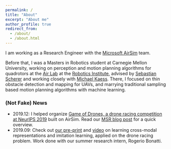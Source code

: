 ```yaml
---
permalink: /
title: "About"
excerpt: "About me"
author_profile: true
redirect_from: 
  - /about/
  - /about.html
---
```


I am working as a Research Engineer with the [Microsoft AirSim](https://github.com/microsoft/airsim/) team.    

Before that, I was a Masters in Robotics student at Carnegie Mellon University, working on perception and motion planning algorithms for quadrotors at the [Air Lab](theairlab.org) at the [Robotics Institute](https://www.ri.cmu.edu), advised by [Sebastian Scherer](https://www.ri.cmu.edu/ri-faculty/sebastian-scherer/) and working closely with [Michael Kaess](http://frc.ri.cmu.edu/~kaess/). 
There, I focused on thin obstacle detection and mapping for UAVs, and marrying traditional sampling based motion planning algorithms with machine learning. 


### (Not Fake) News
- 2019.12: I helped organize [Game of Drones, a drone racing competition at NeurIPS 2019](https://microsoft.github.io/AirSim-NeurIPS2019-Drone-Racing/index.html) built on AirSim.
Read our [MSR blog post](https://www.microsoft.com/en-us/research/blog/game-of-drones-at-neurips-2019-simulation-based-drone-racing-competition-built-on-airsim/?OCID=msr_blog_gameofdrones_neurips_fb) for a quick overview. 
- 2019.09: Check out [our pre-print](https://arxiv.org/abs/1909.06993) and [video](https://www.youtube.com/watch?v=aSugOL0qI44&feature=youtu.be) on learning cross-modal representations and imitation learning, applied on the drone racing problem. Work done with our summer research intern, Rogerio Bonatti. 

<!-- Apart from that, I've worked on a few [projects](https://ratneshmadaan.github.io/projects/).  -->

<!-- Prior to this, I worked as an Research Associate I in the Air Lab for a cumulative of 6 months in 2015-2016.
Before that, in summer 2015, I was a Robotics Institute Summer Scholar in the Manipulation Lab, under Erol Sahin and Robbie Paolini, on predicting the outcome of manipulative actions, before intuitive physics became mainstream. 
 --><!-- I also have worked as a Google Summer of Code student with ROS-Industrial, on writing a library which utilizes OMPL for free space planning and the Descartes library for planning in constrained spaces.  -->
<!-- I graduated with a B.Tech. in Mechanical Engineering from Indian Institute of Technology Roorkee in 2015.  -->

<!-- During times when I am tired of being a wannabe in robotics, I tend to come back to old hobbies or try to pick up some new ones. 
These include [biking](https://www.strava.com/athletes/4053560), [reading](https://www.goodreads.com/user/show/20408058-ratnesh-madaan) (totally not adding books to my to-read list), playing the guitar and piano, [sketching](http://madratman.deviantart.com/gallery), and [writing](https://madratman.quora.com). 

If any of this interests you, feel me to contact me at ratneshm@andrew.cmu.edu.
 -->
<!-- Selected Projects
======
 -->
